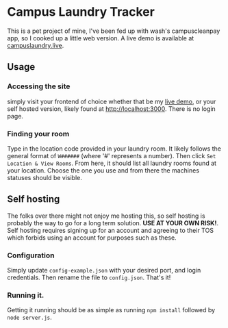 # Campus Laundry Tracker
This is a pet project of mine, I've been fed up with wash's campuscleanpay app, so I cooked up a little web version. A live demo is available at [campuslaundry.live](https://www.campuslaundry.live). 

## Usage
### Accessing the site
simply visit your frontend of choice whether that be my [live demo](https://www.campuslaundry.live), or your self hosted version, likely found at [http://localhost:3000](http://localhost:3000). There is no login page.
### Finding your room
Type in the location code provided in your laundry room. It likely follows the general format of `W######` (where '#' represents a number). Then click `Set Location & View Rooms`.
From here, it should list all laundry rooms found at your location. Choose the one you use and from there the machines statuses should be visible.

## Self hosting
The folks over there might not enjoy me hosting this, so self hosting is probably the way to go for a long term solution. **USE AT YOUR OWN RISK!**. Self hosting requires signing up for an account and agreeing to their TOS which forbids using an account for purposes such as these.
### Configuration
Simply update `config-example.json` with your desired port, and login credentials. Then rename the file to `config.json`. That's it!
### Running it.
Getting it running should be as simple as running `npm install` followed by `node server.js`.
